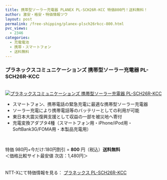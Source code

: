 ```yaml
---
title: 携帯型ソーラー充電器 PLANEX PL-SCH26R-KCC 特価800円！送料無料！
author: 激安・格安・特価情報ツウ
layout: post
permalink: /free-shipping/planex-plsch26rkcc-800.html
pvc_views:
  - 2346
categories:
  - 充電電池
  - 携帯・スマートフォン
  - 送料無料
---
```

### プラネックスコミュニケーションズ 携帯型ソーラー充電器 PL-SCH26R-KCC

<div class="img-bg2 img_L">
  <a href="http://px.a8.net/svt/ejp?a8mat=ZYP6S+8IMA3E+S1Q+BWGDT&#038;a8ejpredirect=http://nttxstore.jp/_II_PC13909585" target="_blank" title="プラネックスコミュニケーションズ 携帯型ソーラー充電器 PL-SCH26R-KCC"><br /> <img border="0" alt="プラネックスコミュニケーションズ 携帯型ソーラー充電器 PL-SCH26R-KCC" src="http://i0.wp.com/image.nttxstore.jp/l2_images/P/PC/PC13909585.jpg?w=120" data-recalc-dims="1" /></a>
</div>

<!--more-->

  * スマートフォン、携帯電話の緊急充電に最適な携帯型ソーラー充電器
  * ソーラー充電により携帯電話等のバッテリーとしての利用が可能
  * 東日本大震災復興支援として収益の一部を被災地へ寄付
  * 充電変換アダプタ4種（スマートフォン用・iPhone/iPod用・SoftBank3G/FOMA用・本製品充電用）

<br clear="all" />

特価 980円+今だけ:180円割引 = <span class="tokka-price"><strong>800</strong></span> 円（税込）**送料無料**  
＜価格比較サイト最安値 次店：1,480円＞

　  
NTT-Xにて特価情報を見る： <span class="fs150p"><a href="http://px.a8.net/svt/ejp?a8mat=ZYP6S+8IMA3E+S1Q+BWGDT&#038;a8ejpredirect=http://nttxstore.jp/_II_PC13909585" target="_blank">プラネックス PL-SCH26R-KCC</a></span>